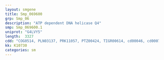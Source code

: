 ```yaml
---
layout: smgene
title: Smp_069600
grp: Smp_06
description: "ATP dependent DNA helicase Q4"
smp: Smp_069600.1
uniprot: "G4LVY5"
length:  3327
cdd: "COG0514, PLN03137, PRK11057, PTZ00424, TIGR00614, cd00046, cd00079, cl21455, pfam00270, pfam00271, smart00487, smart00490"
kk: K10730
categories: sm
---
```


